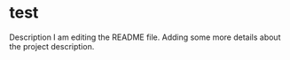 # test
Description
I am editing the README file. Adding some more details about the project description.

